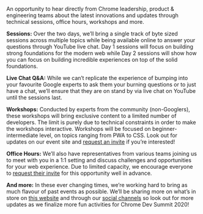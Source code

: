An opportunity to hear directly from Chrome leadership, product & engineering teams about the latest innovations and updates through technical sessions, office hours, workshops and more.

**Sessions:** Over the two days, we’ll bring a single track of byte sized sessions across multiple topics while being available online to answer your questions through YouTube live chat. Day 1 sessions will focus on building strong foundations for the modern web while Day 2 sessions will show how you can focus on building incredible experiences on top of the solid foundations.

**Live Chat Q&A:** While we can’t replicate the experience of bumping into your favourite Google experts to ask them your burning questions or to just have a chat, we’ll ensure that they are on stand by via live chat on YouTube until the sessions last.

**Workshops:** Conducted by experts from the community (non-Googlers), these workshops will bring exclusive content to a limited number of developers. The limit is purely due to technical constraints in order to make the workshops interactive. Workshops will be focused on beginner-intermediate level, on topics ranging from PWA to CSS. Look out for updates on our event site and <a href="https://events.withgoogle.com/chrome-dev-summit-2020/registrations/new/" target="_blank" rel="noopener noreferrer">request an invite</a> if you’re interested!

**Office Hours:** We’ll also have representatives from various teams joining us to meet with you in a 1:1 setting and discuss challenges and opportunities for your web experience. Due to limited capacity, we encourage everyone to <a href="https://events.withgoogle.com/chrome-dev-summit-2020/registrations/new/" target="_blank" rel="noopener noreferrer">request their invite</a> for this opportunity well in advance.

**And more:** In these ever changing times, we’re working hard to bring as much flavour of past events as possible. We’ll be sharing more on what’s in store on [this website](/devsummit/) and through our <a href="https://twitter.com/ChromiumDev" target="_blank" rel="noopener noreferrer">social channels</a> so look out for more updates as we finalize more fun activities for Chrome Dev Summit 2020!
